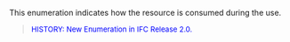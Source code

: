 This enumeration indicates how the resource is consumed during the use.

> <font size="-1" color="#0000FF">HISTORY: New Enumeration in IFC
		Release 2.0.</font>